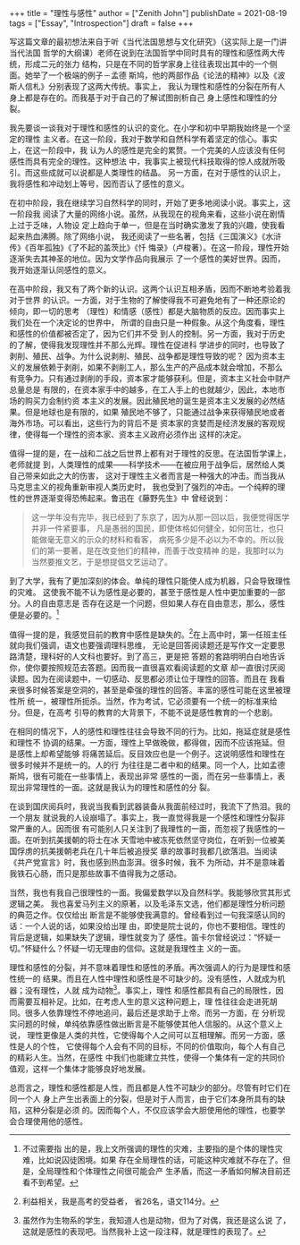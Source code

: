 +++
title = "理性与感性"
author = ["Zenith John"]
publishDate = 2021-08-19
tags = ["Essay", "Introspection"]
draft = false
+++

写这篇文章的最初想法来自于听《当代法国思想与文化研究》（这实际上是一门讲当代法国
哲学的大纲课）老师在说到在法国哲学中同时具有的理性和感性两大传统，形成二元的张力
结构，只是在不同的哲学家身上往往表现出其中的一个侧面。她举了一个极端的例子－孟德
斯鸠，他的两部作品《论法的精神》以及《波斯人信札》分别表现了这两大传统。事实上，
我认为理性和感性的分裂在所有人身上都是存在的。而我基于对于自己的了解试图剖析自己
身上感性和理性的分裂。

我先要谈一谈我对于理性和感性的认识的变化。在小学和初中早期我始终是一个坚定的理性
主义者。在这一阶段，我对于数学和自然科学有着坚定的信心。事实上，在这一阶段中，我
认为人的感性是完全的累赘。一个完美的人应该没有任何感性而具有完全的理性。这种想法
中，我事实上被现代科技取得的惊人成就所吸引。而这些成就可以说都是人类理性的结晶。
另一方面，在对于感性的认识上，我将感性和冲动划上等号，因而否认了感性的意义。

在初中阶段，我在继续学习自然科学的同时，开始了更多地阅读小说。事实上，这一阶段我
阅读了大量的网络小说。虽然，从我现在的视角来看，这些小说在剧情上过于乏味，人物设
定上趋向于单一，但是在当时确实激发了我的兴趣，使我看起来热血沸腾。除了网络小说，
我还阅读了一些名著，包括《三国演义》《水浒传》《百年孤独》《了不起的盖茨比》《忏
悔录》（卢梭著）。在这一阶段，理性开始逐渐失去其神圣的地位。因为文学作品向我展示
了一个感性的美好世界。因而，我开始逐渐认同感性的意义。

在高中阶段，我又有了两个新的认识。这两个认识互相矛盾，因而不断地考验着我对于世界
的认识。一方面，对于生物的了解使得我不可避免地有了一种还原论的倾向，即一切的思考
（理性）和情感（感性）都是大脑物质的反应。因而事实上我们处在一个决定论的世界中，
所谓的自由只是一种假象。从这个角度看，理性和感性的价值都被否定了，因为它们并不受
到人的控制。另一方面，我对于历史的了解，使得我发现理性并不那么光辉。理性在促进科
学进步的同时，也导致了剥削、殖民、战争。为什么说剥削、殖民、战争都是理性导致的呢？
因为资本主义的发展依赖于剥削，如果不剥削工人，那么生产的产品成本就会增加，不那么
有竞争力。只有通过剥削的手段，资本家才能够获利。但是，资本主义社会中财产总量总是
有限的，在资本家手中的越多，在工人手上的也就越少，因此，本地市场的购买力会制约资
本主义的发展。因此殖民地的诞生是资本主义发展的必然结果。但是地球也是有限的，如果
殖民地不够了，只能通过战争来获得殖民地或者海外市场。可以看出，这些行为的背后不是
资本家的贪婪而是经济发展的客观规律，使得每一个理性的资本家、资本主义政府必须作出
这样的决定。

值得一提的是，在一战和二战之后世界上都有对于理性的反思。在法国哲学课上，老师就提
到，人类理性的成果――科学技术――在被应用于战争后，居然给人类自己带来如此之大的伤害，
这对于理性主义者而言是一种强大的冲击。而当我从马克思主义的视角重新审视人类历史时，
我也受到了强烈的冲击。一个纯粹的理性的世界逐渐变得恐怖起来。鲁迅在《藤野先生》中
曾经说到：

> 这一学年没有完毕，我已经到了东京了，因为从那一回以后，我便觉得医学并非一件紧要事，
> 凡是愚弱的国民，即使体格如何健全，如何茁壮，也只能做毫无意义的示众的材料和看客，
> 病死多少是不必以为不幸的。所以我们的第一要著，是在改变他们的精神，而善于改变精神
> 的是，我那时以为当然要推文艺，于是想提倡文艺运动了。

到了大学，我有了更加深刻的体会。单纯的理性只能使人成为机器，只会导致理性的灾难。
这使我不能不认为感性是必要的，甚至于感性是人性中更加重要的一部分。人的自由意志是
否存在这是一个问题，但如果人存在自由意志，那么，感性便是必要的。[^fn:1]

值得一提的是，我感觉目前的教育中感性是缺失的。[^fn:2]在上高中时，第一任班主任就向我们强调，语文也要强调理科思维，
无论是回答阅读题还是写作文一定要思路清楚，理科好的人文科也要好。到了高三，更是把
答题的套路明明白白地告诉你，使你要按照规范去答题。因而我一直很喜欢看阅读题的文章
却一直很讨厌阅读题。因为在阅读题中，一切感动、反思都必须让位于理性的回答。而且在
我看来很多时候答案是空洞的，甚至是牵强的理性的回答。丰富的感性可能在这里被理性所
统一，被理性所扼杀。当然，作为考试，它必须要有一个统一的标准来给分。但是，在高考
引导的教育的大背景下，不能不说是感性教育的一个悲剧。

在相同的情况下，人的感性和理性往往会导致不同的行为。比如，拖延症就是感性和理性不
协调的结果。一方面，理性上早做晚做，都得做，因而不应该拖延。但是感性上却希望能够
将痛苦延后。反目效应也是一个例子。这说明感性和理性在很多时候并不是统一的。人的行
为往往是二者中和的结果。同一个人，比如孟德斯鸠，很有可能在一些事情上，表现出非常
感性的一面，而在另一些事情上，表现出非常理性的一面。这就是我认为的理性和感性的分
裂。

在谈到国庆阅兵时，我说当我看到武器装备从我面前经过时，我流下了热泪。我的一个朋友
就说我的人设崩塌了。事实上，我一直觉得我是一个感性和理性分裂非常严重的人。因而很
有可能别人只关注到了我理性的一面，而忽视了我感性的一面。在听到抗美援朝的将士在冰
天雪地中被冻死依然坚守岗位，在听到一位被美国俘虏的抗美援朝老兵在几十年后被追授奖
章的故事时我都几欲落泪。当阅读《共产党宣言》时，我也感到热血澎湃。很多时候，我不
为所动，并不是意味着我铁石心肠，而只是那些故事不值得我为之感动。

当然，我也有我自己很理性的一面。我偏爱数学以及自然科学。我能够欣赏其形式逻辑之美。
我也喜爱马列主义的原著，以及毛泽东文选，他们都是理性分析问题的典范之作。仅仅给出
断言是不能够使我满意的。曾经看到过一句我深感认同的话：一个人说的话，如果没给出理
由，即使是院士说的，你也不要相信。理性的背后是逻辑，如果缺失了逻辑，理性就变为了
感性。笛卡尔曾经说过：“怀疑一切。”怀疑什么？怀疑一切无理由的信仰。这就是我理性主
义的一面。

理性和感性的分裂，并不意味着理性和感性的矛盾。再次强调人的行为是理性和感性统一的
结果。而且在人性中理性和感性是不可缺少的。没有感性，人就成为机器；没有理性，人就
成为动物[^fn:3]。事实上，理性
和感性都具有自己的局限性，因而需要互相补足。比如，在考虑人生的意义这种问题上，理
性往往会走进死胡同。很多人依靠理性不停地追问，最后还是求助于上帝。而另一方面，在
分析现实问题的时候，单纯依靠感性做出断言是不能够使其他人信服的。从这个意义上说，
理性更像是人类的共性，它使得每个人之间可以互相理解。而另一方面，感性是人的个性，
它使得每个人会有不同的目标，不同的价值取向，每个人有自己的精彩人生。当然，在感性
中我们也能建立共性，使得一个集体有一定的共同价值观，这样一个集体才能够良好地发展。

总而言之，理性和感性都是人性，而且都是人性不可缺少的部分。尽管有时它们在同一个人
身上产生出表面上的分裂，但是对于人而言，由于它们本身所具有的缺陷，这种分裂是必须
的。因而每个人，不仅应该学会大胆使用他的理性，也要学会合理使用他的感性。

[^fn:1]: 不过需要指 出的是，我上文所强调的理性的灾难，主要指的是个体的理性灾难，比如说囚徒困境。如果 存在全局理性的话，可能这种灾难就不存在了。但是，全局理性和个体理性之间很可能会产 生矛盾，而这一矛盾如何解决目前还看不到希望。
[^fn:2]: 利益相关，我是高考的受益者， 省26名，语文114分。
[^fn:3]: 虽然作为生物系的学生，我知道人也是动物，但为了对偶，我还是这么说 了，这就是感性的表现吧。当然我补上这一段注释，就是理性的表现了。
